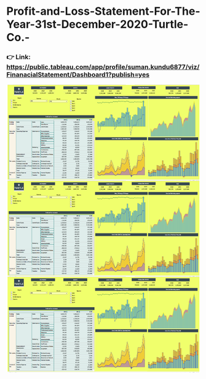 # Profit-and-Loss-Statement-For-The-Year-31st-December-2020-Turtle-Co.-

### 👉 Link: https://public.tableau.com/app/profile/suman.kundu6877/viz/FinanacialStatement/Dashboard1?publish=yes

<img align="center" alt="dataanalysis"  width = "1000" height = "250px" src="p&L statement.png">

<img align="center" alt="dataanalysis"  width = "1000" height = "250px" src="p&L statement.png">

<img align="center" alt="dataanalysis"  width = "1000" height = "250px" src="p&L statement.png">
